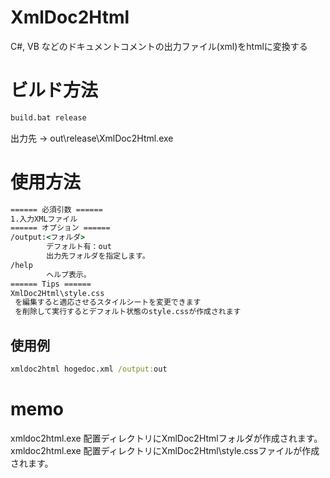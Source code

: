 # XmlDoc2Html
C#, VB などのドキュメントコメントの出力ファイル(xml)をhtmlに変換する

# ビルド方法
```bat
build.bat release
```
出力先 → out\release\XmlDoc2Html.exe

# 使用方法
```bat
====== 必須引数 ======
1.入力XMLファイル
====== オプション ======
/output:<フォルダ>
        デフォルト有：out
        出力先フォルダを指定します。
/help
        ヘルプ表示。
====== Tips ======
XmlDoc2Html\style.css
 を編集すると適応させるスタイルシートを変更できます
 を削除して実行するとデフォルト状態のstyle.cssが作成されます
```
## 使用例
```bat
xmldoc2html hogedoc.xml /output:out
```
# memo
xmldoc2html.exe 配置ディレクトリにXmlDoc2Htmlフォルダが作成されます。
xmldoc2html.exe 配置ディレクトリにXmlDoc2Html\style.cssファイルが作成されます。

